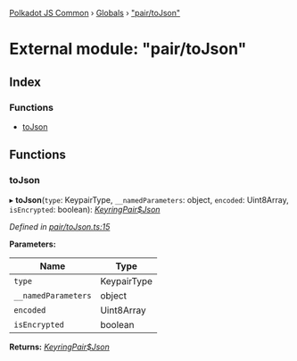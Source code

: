 [Polkadot JS Common](../README.md) › [Globals](../globals.md) › ["pair/toJson"](_pair_tojson_.md)

# External module: "pair/toJson"

## Index

### Functions

* [toJson](_pair_tojson_.md#tojson)

## Functions

###  toJson

▸ **toJson**(`type`: KeypairType, `__namedParameters`: object, `encoded`: Uint8Array, `isEncrypted`: boolean): *[KeyringPair$Json](../interfaces/_types_.keyringpair_json.md)*

*Defined in [pair/toJson.ts:15](https://github.com/polkadot-js/common/blob/cfdf629b/packages/keyring/src/pair/toJson.ts#L15)*

**Parameters:**

Name | Type |
------ | ------ |
`type` | KeypairType |
`__namedParameters` | object |
`encoded` | Uint8Array |
`isEncrypted` | boolean |

**Returns:** *[KeyringPair$Json](../interfaces/_types_.keyringpair_json.md)*
